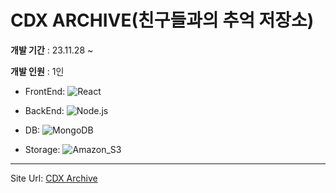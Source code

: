 # CDX ARCHIVE(친구들과의 추억 저장소)

**개발 기간** : 23.11.28 ~

**개발 인원** : 1인

- FrontEnd: ![React](https://img.shields.io/badge/React-61DAFB?style=flat&logo=React&logoColor=white)

- BackEnd: ![Node.js](https://img.shields.io/badge/Node.js-339933?style=flat&logo=Node.js&logoColor=white)

- DB: ![MongoDB](https://img.shields.io/badge/MongoDB-47A248?style=flat&logo=mongodb&logoColor=white)

- Storage: ![Amazon_S3](https://img.shields.io/badge/Amazon_S3-569A31?style=flat&logo=amazons3&logoColor=white)

---
Site Url: [CDX Archive](http://cdxarchive.com.s3-website.ap-northeast-2.amazonaws.com)

